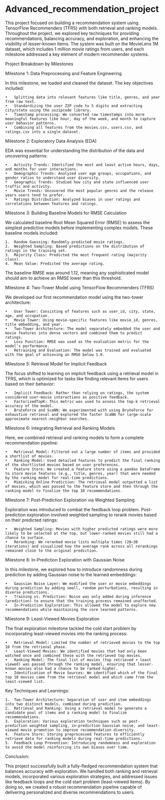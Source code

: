 # Advanced_recommendation_project


This project focused on building a recommendation system using TensorFlow Recommenders (TFRS) with both retrieval and ranking models. Throughout the project, we explored key techniques for providing recommendations, balancing accuracy, and exploration, and enhancing the visibility of lesser-known items. The system was built on the MovieLens 1M dataset, which includes 1 million movie ratings from users, and each milestone addressed a key element of modern recommender systems.

Project Breakdown by Milestones

Milestone 1: Data Preprocessing and Feature Engineering

In this milestone, we loaded and cleaned the dataset. The key objectives included:

	•	Splitting data into relevant features like title, genres, and year from raw text.
	•	Standardizing the user ZIP code to 5 digits and extracting city/state using the uszipcode library.
	•	Timestamp processing: We converted raw timestamps into more meaningful features like hour, day of the week, and month to capture user behavior patterns.
	•	Combining all features from the movies.csv, users.csv, and ratings.csv into a single dataset.

Milestone 2: Exploratory Data Analysis (EDA)

EDA was essential for understanding the distribution of the data and uncovering patterns:

	•	Activity Trends: Identified the most and least active hours, days, and months for user interactions.
	•	Demographic Trends: Analyzed user age groups, occupations, and gender ratios to understand user diversity.
	•	Geographic Trends: Studied how city and state influenced user traffic and activity.
	•	Movie Trends: Uncovered the most popular genres and the release years users tend to prefer.
	•	Ratings Distribution: Analyzed biases in user ratings and correlations between features and ratings.

Milestone 3: Building Baseline Models for RMSE Calculation

We calculated baseline Root Mean Squared Error (RMSE) to assess the simplest predictive models before implementing complex models. These baseline models included:

	1.	Random Guessing: Randomly predicted movie ratings.
	2.	Weighted Sampling: Based predictions on the distribution of ratings in the training set.
	3.	Majority Class: Predicted the most frequent rating (majority class).
	4.	Mean Value: Predicted the average rating.

The baseline RMSE was around 1.12, meaning any sophisticated model should aim to achieve an RMSE lower than this threshold.

Milestone 4: Two-Tower Model using TensorFlow Recommenders (TFRS)

We developed our first recommendation model using the two-tower architecture:

	•	User Tower: Consisting of features such as user_id, city, state, age, and occupation.
	•	Movie Tower: Using movie-specific features like movie_id, genres, title embedding, and year.
	•	Two-Tower Architecture: The model separately embedded the user and movie features into dense vectors and combined them to predict ratings.
	•	Loss Function: RMSE was used as the evaluation metric for the model’s performance.
	•	Retraining and Evaluation: The model was trained and evaluated with the goal of achieving an RMSE below 1.0.

Milestone 5: Retrieval Model for Implicit Feedback

The focus shifted to learning on implicit feedback using a retrieval model in TFRS, which is optimized for tasks like finding relevant items for users based on their behavior:

	•	Implicit Feedback: Rather than relying on ratings, the system considered user-movie interactions as positive feedback.
	•	FactorizedTopK: This metric was used to assess the top-k retrieval accuracy of the model.
	•	BruteForce and ScaNN: We experimented with using BruteForce for exhaustive retrieval and explored the faster ScaNN for large-scale approximate nearest-neighbor searches.

Milestone 6: Integrating Retrieval and Ranking Models

Here, we combined retrieval and ranking models to form a complete recommendation pipeline:

	•	Retrieval Model: Filtered out a large number of items and provided a shortlist of movies.
	•	Ranking Model: Used detailed features to predict the final ranking of the shortlisted movies based on user preferences.
	•	Feature Store: We created a feature store using a pandas DataFrame to store movie features (e.g., title, genres, year) that were needed by the ranking model for real-time predictions.
	•	Mimicking Online Prediction: The retrieval model outputted a list of movies, which was passed to the feature store and then through the ranking model to finalize the top 10 recommendations.

Milestone 7: Post-Prediction Exploration via Weighted Sampling

Exploration was introduced to combat the feedback loop problem. Post-prediction exploration involved weighted sampling to rerank movies based on their predicted ratings:

	•	Weighted Sampling: Movies with higher predicted ratings were more likely to be selected at the top, but lower-ranked movies still had a chance to surface.
	•	Reranking: We reranked movie lists multiple times (20–30 iterations) and visualized how the average rank across all rerankings remained close to the original prediction.

Milestone 8: In-Prediction Exploration with Gaussian Noise

In this milestone, we explored how to introduce randomness during prediction by adding Gaussian noise to the learned embeddings:

	•	Gaussian Noise Layer: We modified the user or movie embeddings during prediction by adding small, random perturbations, resulting in diverse predictions.
	•	Training vs. Prediction: Noise was only added during inference (prediction) to ensure that the training process remained unaffected.
	•	In-Prediction Exploration: This allowed the model to explore new recommendations while maintaining the core learned patterns.

Milestone 9: Least-Viewed Movies Exploration

The final exploration milestone tackled the cold start problem by incorporating least-viewed movies into the ranking process:

	•	Retrieval Model: Limited the number of retrieved movies to the top 10 from the retrieval phase.
	•	Least-Viewed Movies: We identified movies that had only been watched once and combined these with the retrieved top movies.
	•	Ranking Model: The final list of movies (top retrieved + least viewed) was passed through the ranking model, ensuring that lesser-known movies also had a chance to be ranked higher.
	•	Identification of Movie Sources: We identified which of the final top 10 movies came from the retrieval model and which came from the least-viewed list.

Key Techniques and Learnings:

	1.	Two-Tower Architecture: Separation of user and item embeddings into two distinct models, combined during prediction.
	2.	Retrieval and Ranking: Using a retrieval model to generate a candidate pool of items and a ranking model to finalize recommendations.
	3.	Exploration: Various exploration techniques such as post-prediction weighted sampling, in-prediction Gaussian noise, and least-viewed movie promotion to improve recommendation diversity.
	4.	Feature Store: Storing preprocessed features to efficiently retrieve data for ranking models during real-time predictions.
	5.	Feedback Loop Prevention: Introducing randomness and exploration to avoid the model reinforcing its own biases over time.

Conclusion:

This project successfully built a fully-fledged recommendation system that balances accuracy with exploration. We handled both ranking and retrieval models, incorporated various exploration strategies, and addressed issues like feedback loops and the cold start problem (least-viewed items). By doing so, we created a robust recommendation pipeline capable of delivering personalized and diverse recommendations to users.
